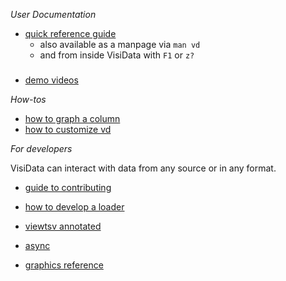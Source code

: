 
*User Documentation*

* [quick reference guide](/man)
    * also available as a manpage via `man vd`
    * and from inside VisiData with `F1` or `z?`

###

- [demo videos](/videos)

*How-tos*

* [how to graph a column](/howto/graph)
* [how to customize vd](/howto/customize)

*For developers*

VisiData can interact with data from any source or in any format.

* [guide to contributing](/contributing)

* [how to develop a loader](/howto/loaders)
* [viewtsv annotated](/docs/viewtsv)
* [async](/docs/async)
* [graphics reference](/docs/graphics)

